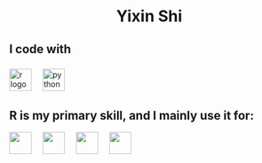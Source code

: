 <h1 align="center">Yixin Shi</h1>

###

<h2 align="left">I code with</h2>

###

<div align="left">
  <img src="https://cdn.jsdelivr.net/gh/devicons/devicon/icons/r/r-original.svg" height="40" alt="r logo"  />
  <img width="12" />
  <img src="https://cdn.jsdelivr.net/gh/devicons/devicon/icons/python/python-original.svg" height="40" alt="python logo"  />
  <img width="12" />
</div>

###

<h2 align="left">R is my primary skill, and I mainly use it for:</h2>

<div align="left">
  <img src="https://upload.wikimedia.org/wikipedia/commons/6/62/Tidyverse_hex_logo.svg" height ="40">
  <img width="12" />
  <img src="https://pkg.robjhyndman.com/fpp3/logo.png" height ="40">  
  <img width="12" />
  <img src="https://torch.mlverse.org/css/images/hex/torch.png" height ="40">  
  <img width="12" />
  <img src="https://mlr3.mlr-org.com/logo.svg" height ="40">  
  <img width="12" />
</div>
